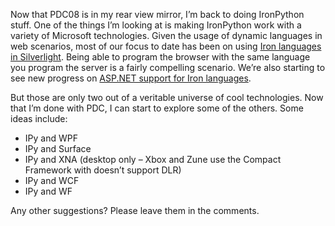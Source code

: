 Now that PDC08 is in my rear view mirror, I’m back to doing IronPython
stuff. One of the things I’m looking at is making IronPython work with a
variety of Microsoft technologies. Given the usage of dynamic languages
in web scenarios, most of our focus to date has been on using [Iron
languages in Silverlight](http://www.codeplex.com/sdlsdk). Being able to
program the browser with the same language you program the server is a
fairly compelling scenario. We’re also starting to see new progress on
[ASP.NET support for Iron
languages](http://www.codeplex.com/aspnet/Wiki/View.aspx?title=Dynamic%20Language%20Support).

But those are only two out of a veritable universe of cool technologies.
Now that I’m done with PDC, I can start to explore some of the others.
Some ideas include:

-   IPy and WPF
-   IPy and Surface
-   IPy and XNA (desktop only – Xbox and Zune use the Compact Framework
    with doesn’t support DLR)
-   IPy and WCF
-   IPy and WF

Any other suggestions? Please leave them in the comments.
